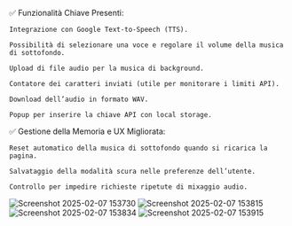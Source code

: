 ✅ Funzionalità Chiave Presenti: 

    Integrazione con Google Text-to-Speech (TTS). 

    Possibilità di selezionare una voce e regolare il volume della musica di sottofondo. 

    Upload di file audio per la musica di background. 

    Contatore dei caratteri inviati (utile per monitorare i limiti API). 

    Download dell’audio in formato WAV. 

    Popup per inserire la chiave API con local storage. 

✅ Gestione della Memoria e UX Migliorata: 

    Reset automatico della musica di sottofondo quando si ricarica la pagina. 

    Salvataggio della modalità scura nelle preferenze dell’utente. 

    Controllo per impedire richieste ripetute di mixaggio audio. 

![Screenshot 2025-02-07 153730](https://github.com/user-attachments/assets/283ec992-1a2b-4a93-9ccb-f1cbe6abbe01)
![Screenshot 2025-02-07 153815](https://github.com/user-attachments/assets/3077d098-20e4-4681-b2e7-637cbac35fdf)
![Screenshot 2025-02-07 153834](https://github.com/user-attachments/assets/9dd05478-72c7-44a6-9d82-0df7c3614929)
![Screenshot 2025-02-07 153915](https://github.com/user-attachments/assets/014a7eb5-1b23-43f1-9cfa-a41514ab610b)
